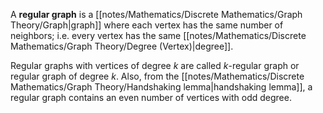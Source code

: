 A **regular graph** is a [[notes/Mathematics/Discrete Mathematics/Graph Theory/Graph|graph]] where each vertex has the same number of neighbors; i.e. every vertex has the same [[notes/Mathematics/Discrete Mathematics/Graph Theory/Degree (Vertex)|degree]].

Regular graphs with vertices of degree $k$ are called $k$-regular graph or regular graph of degree $k$. Also, from the [[notes/Mathematics/Discrete Mathematics/Graph Theory/Handshaking lemma|handshaking lemma]], a regular graph contains an even number of vertices with odd degree.